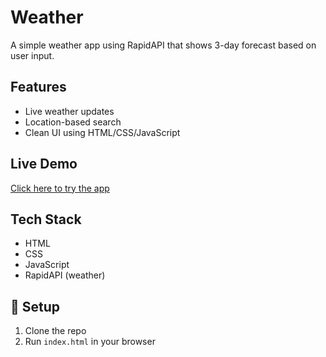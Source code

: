 #  Weather

A simple weather app using RapidAPI that shows 3-day forecast based on user input.

## Features
- Live weather updates
- Location-based search
- Clean UI using HTML/CSS/JavaScript


## Live Demo
[Click here to try the app](http://127.0.0.1:5500/index.html#)

## Tech Stack
- HTML
- CSS
- JavaScript
- RapidAPI (weather)

## 📁 Setup
1. Clone the repo
2. Run `index.html` in your browser

